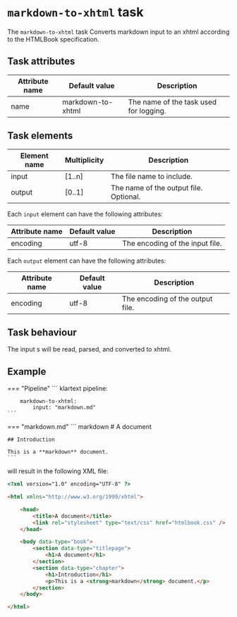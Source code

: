 # `markdown-to-xhtml` task

The `markdown-to-xhtml` task Converts markdown input to an xhtml according to the HTMLBook specification.

## Task attributes

| Attribute name | Default value    | Description                            |
| -------------- | ---------------- | -------------------------------------- |
| name           | markdown-to-xhtml| The name of the task used for logging. |

## Task elements

| Element name | Multiplicity | Description                            |
| ------------ | ------------ | -------------------------------------- |
| input        | [1..n]       | The file name to include.              |
| output       | [0..1]       | The name of the output file. Optional. |

Each `input` element can have the following attributes:

| Attribute name | Default value               | Description                                                           |
| -------------- | --------------------------- | --------------------------------------------------------------------- |
| encoding       | utf-8                       | The encoding of the input file.                                       |

Each `output` element can have the following attributes:

| Attribute name | Default value               | Description                      |
| -------------- | --------------------------- | -------------------------------- |
| encoding       | utf-8                       | The encoding of the output file. |

## Task behaviour

The input s will be read, parsed, and converted to xhtml.

## Example
=== "Pipeline"
    ``` klartext
    pipeline:

        markdown-to-xhtml:
            input: "markdown.md"
    ```

=== "markdown.md"
    ``` markdown
    # A document

    ## Introduction

    This is a **markdown** document.    
    ```

will result in the following XML file:

``` html
<?xml version="1.0" encoding="UTF-8" ?>

<html xmlns="http://www.w3.org/1999/xhtml">

    <head>
        <title>A document</title>
        <link rel="stylesheet" type="text/css" href="htmlbook.css" />
    </head>

    <body data-type="book">
        <section data-type="titlepage">
            <h1>A document</h1>
        </section>
        <section data-type="chapter">
            <h1>Introduction</h1>
            <p>This is a <strong>markdown</strong> document.</p>
        </section>
    </body>

</html>
```
